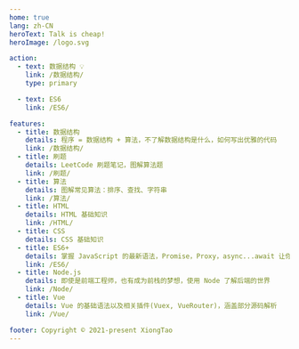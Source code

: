 ```yaml
---
home: true
lang: zh-CN
heroText: Talk is cheap!
heroImage: /logo.svg

action:
  - text: 数据结构 💡
    link: /数据结构/
    type: primary

  - text: ES6
    link: /ES6/

features:
  - title: 数据结构
    details: 程序 = 数据结构 + 算法，不了解数据结构是什么，如何写出优雅的代码
    link: /数据结构/
  - title: 刷题
    details: LeetCode 刷题笔记，图解算法题
    link: /刷题/
  - title: 算法
    details: 图解常见算法：排序、查找、字符串
    link: /算法/
  - title: HTML
    details: HTML 基础知识
    link: /HTML/
  - title: CSS
    details: CSS 基础知识
  - title: ES6+
    details: 掌握 JavaScript 的最新语法，Promise，Proxy，async...await 让你的代码优雅简单
    link: /ES6/
  - title: Node.js
    details: 即使是前端工程师，也有成为前栈的梦想，使用 Node 了解后端的世界
    link: /Node/
  - title: Vue
    details: Vue 的基础语法以及相关插件(Vuex, VueRouter)，涵盖部分源码解析
    link: /Vue/

footer: Copyright © 2021-present XiongTao
---
```


